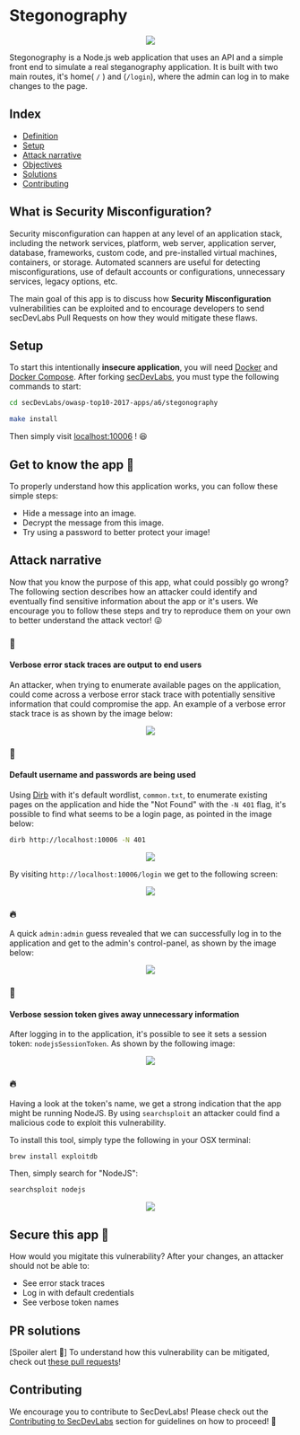 # Stegonography

<p align="center">
    <img src="images/stegonography.png"/>
</p>

Stegonography is a Node.js web application that uses an API and a simple front end to simulate a real steganography application. It is built with two main routes, it's home( `/` ) and (`/login`), where the admin can log in to make changes to the page.

## Index

- [Definition](#what-is-security-misconfiguration)
- [Setup](#setup)
- [Attack narrative](#attack-narrative)
- [Objectives](#secure-this-app-🔧)
- [Solutions](#pr-solutions)
- [Contributing](#contributing)

## What is Security Misconfiguration?

Security misconfiguration can happen at any level of an application stack, including the network services, platform, web server, application server, database, frameworks, custom code, and pre-installed virtual machines, containers, or storage. Automated scanners are useful for detecting misconfigurations, use of default accounts or configurations, unnecessary services, legacy options, etc.

The main goal of this app is to discuss how **Security Misconfiguration** vulnerabilities can be exploited and to encourage developers to send secDevLabs Pull Requests on how they would mitigate these flaws.

## Setup

To start this intentionally **insecure application**, you will need [Docker][Docker Install] and [Docker Compose][Docker Compose Install]. After forking [secDevLabs](https://github.com/globocom/secDevLabs), you must type the following commands to start:

```sh
cd secDevLabs/owasp-top10-2017-apps/a6/stegonography
```

```sh
make install
```

Then simply visit [localhost:10006][App] ! 😆

## Get to know the app 🦕

To properly understand how this application works, you can follow these simple steps:

- Hide a message into an image.
- Decrypt the message from this image.
- Try using a password to better protect your image!

## Attack narrative

Now that you know the purpose of this app, what could possibly go wrong? The following section describes how an attacker could identify and eventually find sensitive information about the app or it's users. We encourage you to follow these steps and try to reproduce them on your own to better understand the attack vector! 😜

### 👀

#### Verbose error stack traces are output to end users

An attacker, when trying to enumerate available pages on the application, could come across a verbose error stack trace with potentially sensitive information that could compromise the app. An example of a verbose error stack trace is as shown by the image below:

<p align="center">
    <img src="images/stack_trace.png"/>
</p>

### 👀

#### Default username and passwords are being used

Using [Dirb] with it's default wordlist, `common.txt`, to enumerate existing pages on the application and hide the "Not Found" with the `-N 401` flag, it's possible to find what seems to be a login page, as pointed in the image below:

```sh
dirb http://localhost:10006 -N 401
```

<p align="center">
    <img src="images/dirb_result.png"/>
</p>

By visiting `http://localhost:10006/login` we get to the following screen:

<p align="center">
    <img src="images/login_page.png"/>
</p>

### 🔥

A quick `admin:admin` guess revealed that we can successfully log in to the application and get to the admin's control-panel, as shown by the image below:

<p align="center">
    <img src="images/admin_page.png"/>
</p>

### 👀

#### Verbose session token gives away unnecessary information

After logging in to the application, it's possible to see it sets a session token: `nodejsSessionToken`. As shown by the following image:

<p align="center">
    <img src="images/token.png"/>
</p>

### 🔥

Having a look at the token's name, we get a strong indication that the app might be running NodeJS. By using `searchsploit` an attacker could find a malicious code to exploit this vulnerability.

To install this tool, simply type the following in your OSX terminal:

```sh
brew install exploitdb
```

Then, simply search for "NodeJS":

```sh
searchsploit nodejs
```

<p align="center">
    <img src="images/available_exploits.png"/>
</p>

## Secure this app 🔧

How would you migitate this vulnerability? After your changes, an attacker should not be able to:

* See error stack traces
* Log in with default credentials
* See verbose token names

## PR solutions

[Spoiler alert 🚨] To understand how this vulnerability can be mitigated, check out [these pull requests](https://github.com/globocom/secDevLabs/pulls?utf8=%E2%9C%93&q=is%3Aclosed+is%3Apr+label%3AA6-OWASP-2017+label%3AStegonography)!

## Contributing

We encourage you to contribute to SecDevLabs! Please check out the [Contributing to SecDevLabs](../../../docs/CONTRIBUTING.md) section for guidelines on how to proceed! 🎉

[Docker Install]:  https://docs.docker.com/install/
[Docker Compose Install]: https://docs.docker.com/compose/install/
[App]: http://localhost:10006
[Dirb]: https://tools.kali.org/web-applications/dirb
